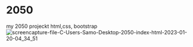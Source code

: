 # 2050
my 2050 projeckt 
html,css, bootstrap
![screencapture-file-C-Users-Samo-Desktop-2050-index-html-2023-01-20-04_34_51](https://user-images.githubusercontent.com/121224893/213612280-cb57b2b3-d9c4-4a53-90dc-593d5b09dd79.png)
